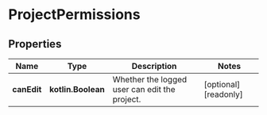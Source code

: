 
# ProjectPermissions

## Properties
Name | Type | Description | Notes
------------ | ------------- | ------------- | -------------
**canEdit** | **kotlin.Boolean** | Whether the logged user can edit the project. |  [optional] [readonly]



